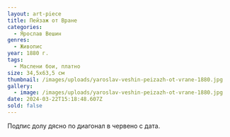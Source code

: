 ```yaml
---
layout: art-piece
title: Пейзаж от Вране
categories:
  - Ярослав Вешин
genres:
  - Живопис
year: 1880 г.
tags:
  - Маслени бои, платно
size: 34,5х63,5 см
thumbnail: /images/uploads/yaroslav-veshin-peizazh-ot-vrane-1880.jpg
gallery:
  - image: /images/uploads/yaroslav-veshin-peizazh-ot-vrane-1880.jpg
date: 2024-03-22T15:18:48.607Z
sold: false
---
```

Подпис долу дясно по диагонал в червено с дата.
